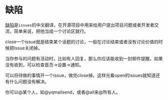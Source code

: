 # 缺陷

[缺陷](https://code.aliyun.com/yqmailsend/rfkhx/issues)是`issues`的中文翻译，在开源项目中用来给用户提出项目问题或者开发者交流，简单来说，把他当成一个讨论区就行。

close一个issue就是结束某个话题的讨论，一般在讨论结束或者没有讨论价值的时候把issue关闭掉。

当你参与的问题有活动时，比如有人回复，那么你应该能收到一封邮件提醒。如果没有收到，可以检查首页->设置->通知。

可以将待做的事情开一个issue，做完close掉。这样光看open的issues就知道还有什么问题没有解决。

你可以@某个人，如@yqmailsend，或者@all来@所有人。